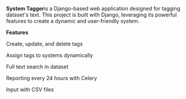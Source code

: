 **System Tagger**is a Django-based web application designed for tagging dataset's text. This project is built with Django,
leveraging its powerful features to create a dynamic and user-friendly system.


**Features**

Create, update, and delete tags

Assign tags to systems dynamically

Full text search in dataset

Reporting every 24 hours with Celery

Input with CSV files
